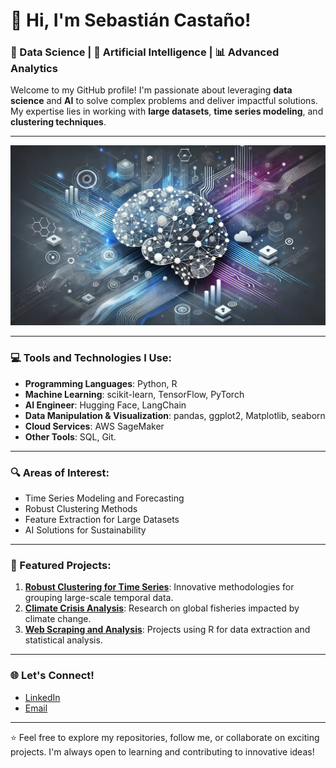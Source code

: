 # 👋 Hi, I'm Sebastián Castaño!

### 🧠 Data Science | 🤖 Artificial Intelligence | 📊 Advanced Analytics

Welcome to my GitHub profile! I'm passionate about leveraging **data science** and **AI** to solve complex problems and deliver impactful solutions. My expertise lies in working with **large datasets**, **time series modeling**, and **clustering techniques**.

---

<img src="https://raw.githubusercontent.com/jsebastian-cc/jsebastian-cc/refs/heads/main/image_readme.webp" alt="AI and Data Science" width="800" />

---

### 💻 Tools and Technologies I Use:
- **Programming Languages**: Python, R
- **Machine Learning**: scikit-learn, TensorFlow, PyTorch
- **AI Engineer**: Hugging Face, LangChain
- **Data Manipulation & Visualization**: pandas, ggplot2, Matplotlib, seaborn
- **Cloud Services**: AWS SageMaker
- **Other Tools**: SQL, Git.

---

### 🔍 Areas of Interest:
- Time Series Modeling and Forecasting  
- Robust Clustering Methods  
- Feature Extraction for Large Datasets  
- AI Solutions for Sustainability  

---

### 🌟 Featured Projects:
1. **[Robust Clustering for Time Series](#)**: Innovative methodologies for grouping large-scale temporal data.  
2. **[Climate Crisis Analysis](#)**: Research on global fisheries impacted by climate change.  
3. **[Web Scraping and Analysis](#)**: Projects using R for data extraction and statistical analysis.

---

### 🌐 Let's Connect!
- [LinkedIn](https://linkedin.com/in/juan-sebastian-cc-24851326a/)  
- [Email](mailto:jsebastianccdf@gmail.com)  

---

⭐ Feel free to explore my repositories, follow me, or collaborate on exciting projects. I'm always open to learning and contributing to innovative ideas!
